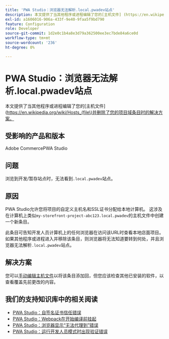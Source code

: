 ```yaml
---
title: 'PWA Studio：浏览器无法解析.local.pwadev站点'
description: 本文提供了当其他程序或进程编辑了您的[主机文件] (https://en.wikipedia.org/wiki/Hosts_(file)并删除了您的项目域条目时的解决方案。
exl-id: a1606016-906a-433f-9e40-9faa5f9bd790
feature: Configuration
role: Developer
source-git-commit: 1d2e0c1b4a8e3d79a362500ee3ec7bde84a6ce0d
workflow-type: tm+mt
source-wordcount: '236'
ht-degree: 0%

---
```


# PWA Studio：浏览器无法解析.local.pwadev站点

本文提供了当其他程序或进程编辑了您的[主机文件] (https://en.wikipedia.org/wiki/Hosts_(file\)并删除了您的项目域条目时的解决方案。

## 受影响的产品和版本

Adobe CommercePWA Studio

## 问题

浏览到开发/暂存站点时，无法看到`.local.pwadev`站点。

## 原因

PWA Studio允许您将项目的自定义主机名和SSL证书分配给本地计算机。 这涉及在计算机上类似`my-storefront-project-abc123.local.pwadev`的主机文件中创建一个新条目。

此条目可告知开发人员计算机上的任何浏览器在访问该URL时查看本地店面项目。 如果其他程序或进程进入并移除该条目，则浏览器将无法知道要转到何处，并且浏览器无法解析`.local.pwadev`站点。

## 解决方案

您可以[手动编辑主机文件](https://support.rackspace.com/how-to/modify-your-hosts-file/)以将该条目添加回，但您应该检查其他已安装的软件，以查看覆盖先前更改的内容。

## 我们的支持知识库中的相关阅读

* [PWA Studio：自签名证书信任错误](https://support.magento.com/hc/en-us/articles/360038973172)
* [PWA Studio：Webpack在开始编译前挂起](/help/troubleshooting/miscellaneous/pwa-studio-webpack-hangs-before-beginning-compilation.md)
* [PWA Studio：浏览器显示“无法代理到”错误](/help/troubleshooting/miscellaneous/pwa-studio-browser-displays-cannot-proxy-to-error.md)
* [PWA Studio：运行开发人员模式时出现验证错误](/help/troubleshooting/miscellaneous/pwa-studio-validation-errors-when-running-developer-mode.md)
